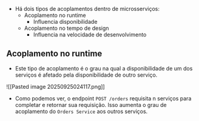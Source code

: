 - Há dois tipos de acoplamentos dentro de microsserviços:
	- Acoplamento no runtime
		- Influencia disponibilidade
	- Acoplamento no tempo de design
		- Influencia na velocidade de desenvolvimento

## Acoplamento no runtime

- Este tipo de acoplamento é o grau na qual a disponibilidade de um dos serviços é afetado pela disponibilidade de outro serviço.

![[Pasted image 20250925024117.png]]

- Como podemos ver, o endpoint `POST /orders` requisita n serviços para completar e retornar sua requisição. Isso aumenta o grau de acoplamento do `Orders Service` aos outros serviços.